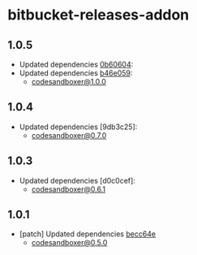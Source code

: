 # bitbucket-releases-addon

## 1.0.5

- Updated dependencies
  [0b60604](https://github.com/codesandbox/codesandboxer/commit/0b60604):
- Updated dependencies
  [b46e059](https://github.com/codesandbox/codesandboxer/commit/b46e059):
  - codesandboxer@1.0.0

## 1.0.4

- Updated dependencies [9db3c25]:
  - codesandboxer@0.7.0

## 1.0.3

- Updated dependencies [d0c0cef]:
  - codesandboxer@0.6.1

## 1.0.1

- [patch] Updated dependencies [becc64e](becc64e)
  - codesandboxer@0.5.0
